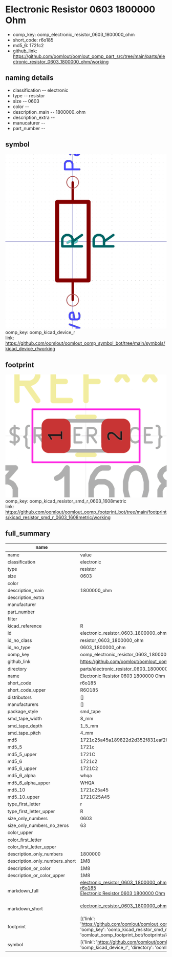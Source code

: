 # Electronic Resistor 0603 1800000 Ohm

  
* oomp_key: oomp_electronic_resistor_0603_1800000_ohm 
* short_code: r6o185
* md5_6: 1721c2  
* github_link: https://github.com/oomlout/oomlout_oomp_part_src/tree/main/parts/electronic_resistor_0603_1800000_ohm/working  
## naming details
* classification -- electronic
* type -- resistor
* size -- 0603
* color -- 
* description_main -- 1800000_ohm
* description_extra -- 
* manucaturer -- 
* part_number -- 



## symbol

![](symbol/0/working/working_600.png)  
oomp_key: oomp_kicad_device_r  
link: https://github.com/oomlout/oomlout_oomp_symbol_bot/tree/main/symbols/kicad_device_r/working  

## footprint

![](footprint/0/working/working_600.png)  
oomp_key: oomp_kicad_resistor_smd_r_0603_1608metric  
link: https://github.com/oomlout/oomlout_oomp_footprint_bot/tree/main/footprints/kicad_resistor_smd_r_0603_1608metric/working  

## full_summary
| name | value | 
| --- | --- | 
| name | value | 
| classification | electronic | 
| type | resistor | 
| size | 0603 | 
| color |  | 
| description_main | 1800000_ohm | 
| description_extra |  | 
| manufacturer |  | 
| part_number |  | 
| filter |  | 
| kicad_reference | R | 
| id | electronic_resistor_0603_1800000_ohm | 
| id_no_class | resistor_0603_1800000_ohm | 
| id_no_type | 0603_1800000_ohm | 
| oomp_key | oomp_electronic_resistor_0603_1800000_ohm | 
| github_link | https://github.com/oomlout/oomlout_oomp_part_src/tree/main/parts/electronic_resistor_0603_1800000_ohm/working | 
| directory | parts/electronic_resistor_0603_1800000_ohm | 
| name | Electronic Resistor 0603 1800000 Ohm | 
| short_code | r6o185 | 
| short_code_upper | R6O185 | 
| distributors | [] | 
| manufacturers | [] | 
| package_style | smd_tape | 
| smd_tape_width | 8_mm | 
| smd_tape_depth | 1_5_mm | 
| smd_tape_pitch | 4_mm | 
| md5 | 1721c25a45a189822d2d352f831eaf28 | 
| md5_5 | 1721c | 
| md5_5_upper | 1721C | 
| md5_6 | 1721c2 | 
| md5_6_upper | 1721C2 | 
| md5_6_alpha | whqa | 
| md5_6_alpha_upper | WHQA | 
| md5_10 | 1721c25a45 | 
| md5_10_upper | 1721C25A45 | 
| type_first_letter | r | 
| type_first_letter_upper | R | 
| size_only_numbers | 0603 | 
| size_only_numbers_no_zeros | 63 | 
| color_upper |  | 
| color_first_letter |  | 
| color_first_letter_upper |  | 
| description_only_numbers | 1800000 | 
| description_only_numbers_short | 1M8 | 
| description_or_color | 1M8 | 
| description_or_color_upper | 1M8 | 
| markdown_full | [electronic_resistor_0603_1800000_ohm](https://github.com/oomlout/oomlout_oomp_part_src/tree/main/parts/electronic_resistor_0603_1800000_ohm/working)<br>[r6o185](https://github.com/oomlout/oomlout_oomp_part_src/tree/main/parts/electronic_resistor_0603_1800000_ohm/working)<br>[Electronic Resistor 0603 1800000 Ohm](https://github.com/oomlout/oomlout_oomp_part_src/tree/main/parts/electronic_resistor_0603_1800000_ohm/working)<br><br> | 
| markdown_short | [electronic_resistor_0603_1800000_ohm](https://github.com/oomlout/oomlout_oomp_part_src/tree/main/parts/electronic_resistor_0603_1800000_ohm/working)<br><br> | 
| footprint | [{'link': 'https://github.com/oomlout/oomlout_oomp_footprint_bot/tree/main/foootprntss/kicad_resistor_smd_r_0603_1608metric', 'oomp_key': 'oomp_kicad_resistor_smd_r_0603_1608metric', 'directory': 'oomlout_oomp_footprint_bot/footprints/kicad_resistor_smd_r_0603_1608metric//working/working.kicad_mod'}] | 
| symbol | [{'link': 'https://github.com/oomlout/oomlout_oomp_symbol_bot/tree/main/symbols/kicad_device_r', 'oomp_key': 'oomp_kicad_device_r', 'directory': 'oomlout_oomp_symbol_bot/symbols/kicad_device_r//working/working.kicad_sym'}] | 
